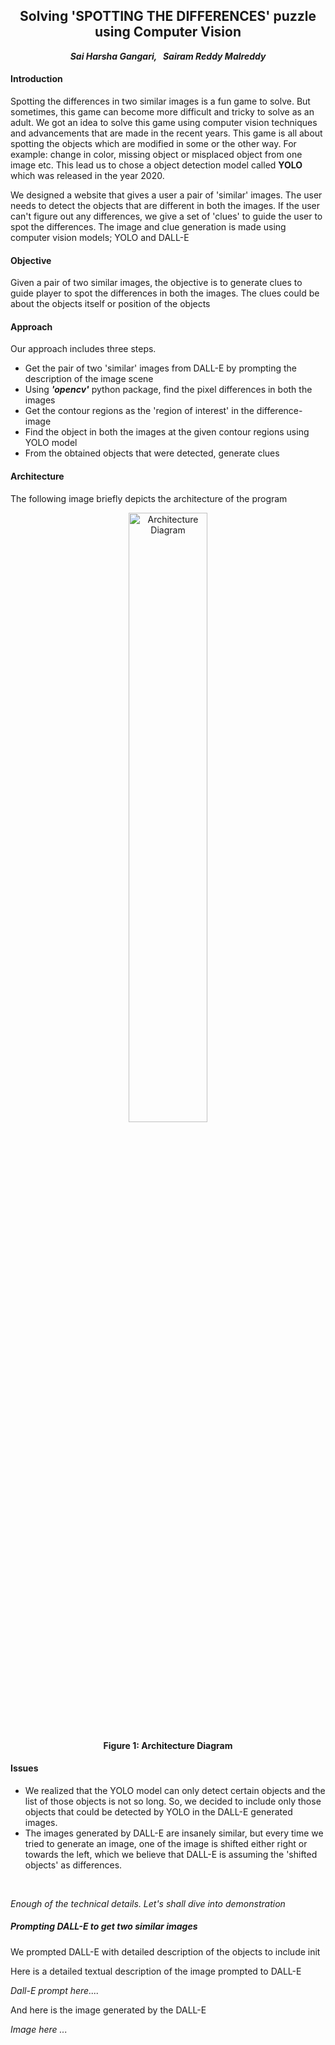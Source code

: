 <h2 align="center"> <b></b>Solving 'SPOTTING THE DIFFERENCES' puzzle using Computer Vision </h2></p>
<p align="center"><i><b>Sai Harsha Gangari, &nbsp; Sairam Reddy Malreddy</b></i></p>

<h4>Introduction</h4>
<p>Spotting the differences in two similar images is a fun game to solve. But sometimes, this game can become more difficult and tricky to solve as an adult. We got an idea to solve this game using computer vision techniques and advancements that are made in the recent years. This game is all about spotting the objects which are modified in some or the other way. For example: change in color, missing object or misplaced object from one image etc. This lead us to chose a object detection model called <b>YOLO</b> which was released in the year 2020.</p>
<p> We designed a website that gives a user a pair of 'similar' images. The user needs to detect the objects that are different in both the images. If the user can't figure out any differences, we give a set of 'clues' to guide the user to spot the differences. The image and clue generation is made using computer vision models; YOLO and DALL-E</p>

<h4>Objective</h4>
<p>Given a pair of two similar images, the objective is to generate clues to guide player to spot the differences in both the images. The clues could be about the objects itself or position of the objects</p>

<h4>Approach</h4>
<p>Our approach includes three steps.
<ul>
  <li>Get the pair of two 'similar' images from DALL-E by prompting the description of the image scene</li>
  <li>Using <i><b>'opencv'</b></i> python package, find the pixel differences in both the images</li>
  <li>Get the contour regions as the 'region of interest' in the difference-image</li>
  <li>Find the object in both the images at the given contour regions using YOLO model</li>
  <li>From the obtained objects that were detected, generate clues</li>
  </ul>
</p>

<h4>Architecture</h4>
<p> The following image briefly depicts the architecture of the program</p>
<div align="center">
<img width="50%" align="center" src="https://github.com/user-attachments/assets/c7ba3502-03e8-464b-9bd5-db4cdcc948e7" alt="Architecture Diagram" />
<br/>
<p><b>Figure 1: Architecture Diagram</b></p></div>

<h4>Issues</h4>
<p>
  <ul>
    <li>We realized that the YOLO model can only detect certain objects and the list of those objects is not so long. So, we decided to include only those objects that could be detected by YOLO in the DALL-E generated images.</li>
    <li>The images generated by DALL-E are insanely similar, but every time we tried to generate an image, one of the image is shifted either right or towards the left, which we believe that DALL-E is assuming the 'shifted objects' as differences.</li>
  </ul>
  
</p>

<br/>
<p><i>Enough of the technical details. Let's shall dive into demonstration</i></p>

<h5>Prompting DALL-E to get two similar images</h5>
<p>We prompted DALL-E with detailed description of the objects to include init</p>
<p>Here is a detailed textual description of the image prompted to DALL-E</p>
<i>Dall-E prompt here....</i>

<p>And here is the image generated by the DALL-E</p>

<i>Image here ...</i>


